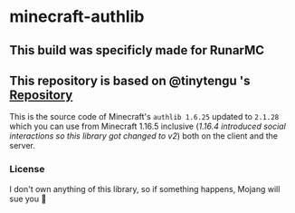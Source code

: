 # minecraft-authlib 
## This build was specificly made for RunarMC
## This repository is based on @tinytengu 's <a href="https://github.com/tinytengu/minecraft-authlib">Repository</a>
This is the source code of Minecraft's `authlib 1.6.25` updated to `2.1.28` which you can use from Minecraft 1.16.5 inclusive (*1.16.4 introduced social interactions so this library got changed to v2*) both on the client and the server.

### License
I don't own anything of this library, so if something happens, Mojang will sue you 🗿
